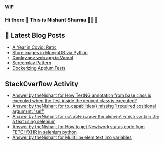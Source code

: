#### WIP
### Hi there 👋  This is Nishant Sharma 🧑🏼‍🎤

## 📕 Latest Blog Posts
<!-- BLOG-POST-LIST:START -->
- [A Year in Covid: Retro](https://thenishant3.medium.com/a-year-in-covid-retro-632bf6cdf1c7?source=rss-97b0bdcd7e66------2)
- [Store images in MongoDB via Python](https://dev.to/thenishant/store-images-in-mongodb-via-python-2g73)
- [Deploy any web app to Vercel](https://dev.to/thenishant/deploy-any-web-app-to-vercel-1ka8)
- [Screenplay Pattern](https://medium.com/testvagrant/screenplay-pattern-3490c7f0c23c?source=rss-97b0bdcd7e66------2)
- [Dockerizing Appium Tests](https://medium.com/testvagrant/dockerizing-appium-tests-c9696809afec?source=rss-97b0bdcd7e66------2)
<!-- BLOG-POST-LIST:END -->


## StackOverflow Activity
<!-- STACKOVERFLOW:START -->
- [Answer by theNishant for How TestNG annotation from base class is executed when the Test inside the derived class is executed?](https://stackoverflow.com/questions/68966667/how-testng-annotation-from-base-class-is-executed-when-the-test-inside-the-deriv/68966726#68966726)
- [Answer by theNishant for to_capabilities() missing 1 required positional argument: 'self'](https://stackoverflow.com/questions/68938211/to-capabilities-missing-1-required-positional-argument-self/68938361#68938361)
- [Answer by theNishant for not able scrape the element which contain the a text using selenium](https://stackoverflow.com/questions/68932906/not-able-scrape-the-element-which-contain-the-a-text-using-selenium/68933011#68933011)
- [Answer by theNishant for How to get Newtwork status code from FETCH/XHR in selenium python](https://stackoverflow.com/questions/68923056/how-to-get-newtwork-status-code-from-fetch-xhr-in-selenium-python/68923507#68923507)
- [Answer by theNishant for Mulit line elem text into variables](https://stackoverflow.com/questions/68862254/mulit-line-elem-text-into-variables/68862421#68862421)
<!-- STACKOVERFLOW:END -->
